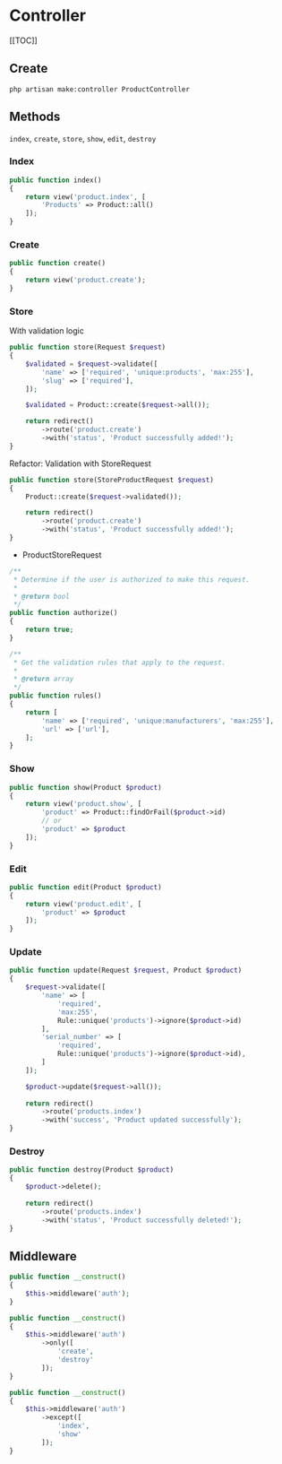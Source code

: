 # Controller

[[TOC]]

## Create
```
php artisan make:controller ProductController
```

## Methods

```index```, ```create```, ```store```, ```show```, ```edit```, ```destroy```

### Index

```php
public function index()
{
	return view('product.index', [
		'Products' => Product::all()
	]);
}
```

### Create

```php
public function create()
{
	return view('product.create');
}
```

### Store

With validation logic

```php
public function store(Request $request)
{
	$validated = $request->validate([
		'name' => ['required', 'unique:products', 'max:255'],
		'slug' => ['required'],
	]);

	$validated = Product::create($request->all());

	return redirect()
		->route('product.create')
		->with('status', 'Product successfully added!');
}
```

Refactor: Validation with StoreRequest

```php
public function store(StoreProductRequest $request)
{
	Product::create($request->validated());

	return redirect()
		->route('product.create')
		->with('status', 'Product successfully added!');
}
```

- ProductStoreRequest

```php
/**
 * Determine if the user is authorized to make this request.
 *
 * @return bool
 */
public function authorize()
{
	return true;
}

/**
 * Get the validation rules that apply to the request.
 *
 * @return array
 */
public function rules()
{
	return [
		'name' => ['required', 'unique:manufacturers', 'max:255'],
		'url' => ['url'],		
	];
}
```

### Show

```php
public function show(Product $product)
{
	return view('product.show', [
		'product' => Product::findOrFail($product->id)
		// or
		'product' => $product
	]);
}
```

### Edit

```php
public function edit(Product $product)
{
	return view('product.edit', [
		'product' => $product
	]);
}
```

### Update

```php
public function update(Request $request, Product $product)
{
	$request->validate([
		'name' => [
			'required',
			'max:255',
			Rule::unique('products')->ignore($product->id)
		],
		'serial_number' => [
			'required',
			Rule::unique('products')->ignore($product->id),
		]
	]);

	$product->update($request->all());	
	
	return redirect()
		->route('products.index')
		->with('success', 'Product updated successfully');
}
```

### Destroy

```php
public function destroy(Product $product)
{
	$product->delete();
	
	return redirect()
		->route('products.index')
		->with('status', 'Product successfully deleted!');
}
```

## Middleware

```php
public function __construct()
{
	$this->middleware('auth');
}
```

```php
public function __construct()
{
	$this->middleware('auth')
		->only([
			'create',
			'destroy'
		]);
}
```

```php
public function __construct()
{
	$this->middleware('auth')
		->except([
			'index',
			'show'
		]);
}
```
